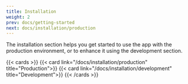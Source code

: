 ```yaml
---
title: Installation
weight: 2
prev: docs/getting-started
next: docs/installation/production
---
```


The installation section helps you get started to use the app with the production environment, or to enhance it using the development section. 

{{< cards >}}
    {{< card link="/docs/installation/production" title="Production">}}
    {{< card link="/docs/installation/development" title="Development">}}
{{< /cards >}}